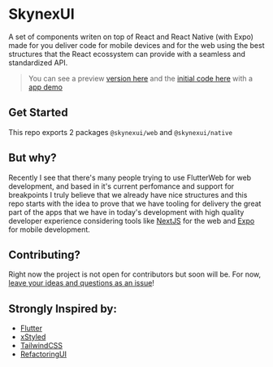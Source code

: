 # SkynexUI

A set of components writen on top of React and React Native (with Expo) made for you deliver code for mobile devices and for the web using the best structures that the React ecossystem can provide with a seamless and standardized API.

> You can see a preview [version here](https://twitter.com/omariosouto/status/1432528844599214080) and the [initial code here](https://github.com/omariosouto/mariosouto.com/tree/v1/packages/universal-ui/src/components) with a [app demo](https://github.com/omariosouto/mariosouto.com/tree/v1/packages/universal-ui/src/patterns/qrcode-generator)

## Get Started
This repo exports 2 packages `@skynexui/web` and `@skynexui/native`


## But why?
Recently I see that there's many people trying to use FlutterWeb for web development, and based in it's current perfomance and support for breakpoints I truly believe that we already have nice structures and this repo starts with the idea to prove that we have tooling for delivery the great part of the apps that we have in today's development with high quality developer experience considering tools like [NextJS](https://nextjs.org/) for the web and [Expo](https://expo.dev/) for mobile development.  

## Contributing?
Right now the project is not open for contributors but soon will be. For now, [leave your ideas and questions as an issue](https://github.com/skynexui/core/issues)!

## Strongly Inspired by:
- [Flutter](https://flutter.dev/)
- [xStyled](https://xstyled.dev/)
- [TailwindCSS](https://tailwindcss.com/)
- [RefactoringUI](https://www.refactoringui.com/)
